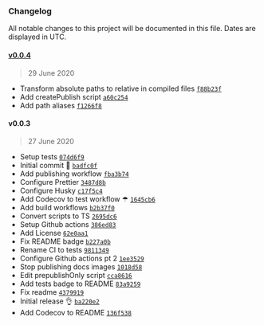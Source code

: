 ### Changelog

All notable changes to this project will be documented in this file. Dates are displayed in UTC.

#### [v0.0.4](https://github.com/maxijonson/nuclui/compare/v0.0.3...v0.0.4)

> 29 June 2020

- Transform absolute paths to relative in compiled files [`f88b23f`](https://github.com/maxijonson/nuclui/commit/f88b23f3507ef9e1b650dc32076a148ca86b566f)
- Add createPublish script [`a60c254`](https://github.com/maxijonson/nuclui/commit/a60c254ac4f5ec5f09182790c7945426fbfdfb1f)
- Add path aliases [`f1266f8`](https://github.com/maxijonson/nuclui/commit/f1266f85cd34a20122b0c57bebab7b49c5465532)

#### v0.0.3

> 27 June 2020

- Setup tests [`074d6f9`](https://github.com/maxijonson/nuclui/commit/074d6f982adf338c2a02cc9ab1bf15f6447b46d3)
- Initial commit 🙌 [`badfc0f`](https://github.com/maxijonson/nuclui/commit/badfc0f989567a73e8b7a63875ade8122d9d0e92)
- Add publishing workflow [`fba3b74`](https://github.com/maxijonson/nuclui/commit/fba3b749eb2ea2662e8dfca447dce5d649d8478d)
- Configure Prettier [`3487d8b`](https://github.com/maxijonson/nuclui/commit/3487d8baec65e884581240616512164fdcf4b0e5)
- Configure Husky [`c17f5c4`](https://github.com/maxijonson/nuclui/commit/c17f5c4605c716471e51285c62e3fccf0ea3ecbc)
- Add Codecov to test workflow ☂ [`1645cb6`](https://github.com/maxijonson/nuclui/commit/1645cb6eb0da21a9b008ece87425d33579a5a09e)
- Add build workflows [`b2b37f0`](https://github.com/maxijonson/nuclui/commit/b2b37f0b540a28b0404dd974a8c438c03faeac68)
- Convert scripts to TS [`2695dc6`](https://github.com/maxijonson/nuclui/commit/2695dc66ec8e1a36d13b0d07eb892949dcbe94c2)
- Setup Github actions [`386ed83`](https://github.com/maxijonson/nuclui/commit/386ed831018787bfa9c70a06ee68d66523c16fd5)
- Add License [`62e0aa1`](https://github.com/maxijonson/nuclui/commit/62e0aa1629773455262a53668317748b4818fe43)
- Fix README badge [`b227a0b`](https://github.com/maxijonson/nuclui/commit/b227a0bf19e7a6721d6d285511bbd832e3060011)
- Rename CI to tests [`9811349`](https://github.com/maxijonson/nuclui/commit/9811349264d0ec710cc3831e7a40a072ff6e7d25)
- Configure Github actions pt 2 [`1ee3529`](https://github.com/maxijonson/nuclui/commit/1ee3529f92ce975bc59fb4710b9b2fdfd670d027)
- Stop publishing docs images [`1018d58`](https://github.com/maxijonson/nuclui/commit/1018d588b7f8d4c427cbce2a871525bd89beb56d)
- Edit prepublishOnly script [`cca8616`](https://github.com/maxijonson/nuclui/commit/cca8616c03ff31b275afa0d23861f2070f5c921b)
- Add tests badge to README [`83a9259`](https://github.com/maxijonson/nuclui/commit/83a9259adaf9f0bfcb18b073427a7fa912d351e0)
- Fix readme [`4379919`](https://github.com/maxijonson/nuclui/commit/4379919c649f0680a2430b6d9c3100867ad9fb99)
- Initial release 👌 [`ba220e2`](https://github.com/maxijonson/nuclui/commit/ba220e2bb1e22fbc24a4b662a0c5c8d50ffa3623)
- Add Codecov to README [`136f538`](https://github.com/maxijonson/nuclui/commit/136f5382e424127f8a80cc23634d7998b32e3ee5)
